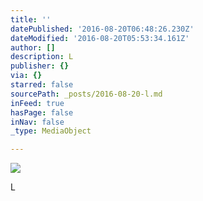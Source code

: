 ```yaml
---
title: ''
datePublished: '2016-08-20T06:48:26.230Z'
dateModified: '2016-08-20T05:53:34.161Z'
author: []
description: L
publisher: {}
via: {}
starred: false
sourcePath: _posts/2016-08-20-l.md
inFeed: true
hasPage: false
inNav: false
_type: MediaObject

---
```

![](https://the-grid-user-content.s3-us-west-2.amazonaws.com/534a389d-a307-4230-b454-3fea4bd08b1a.jpg)

L